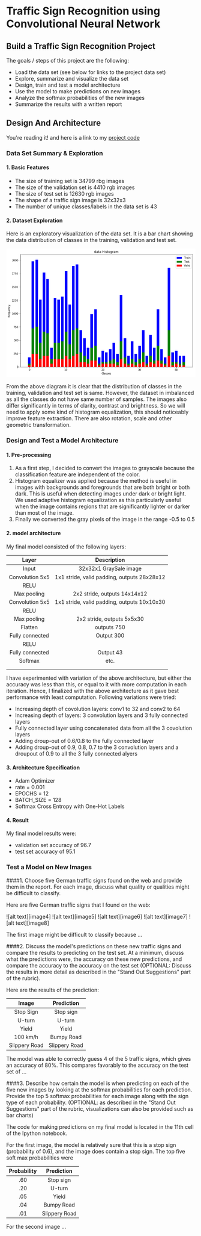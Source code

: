 # **Traffic Sign Recognition using Convolutional Neural Network** 

## Build a Traffic Sign Recognition Project

The goals / steps of this project are the following:
* Load the data set (see below for links to the project data set)
* Explore, summarize and visualize the data set
* Design, train and test a model architecture
* Use the model to make predictions on new images
* Analyze the softmax probabilities of the new images
* Summarize the results with a written report


[//]: # (Image References)

[image1]: ./InputDataHistogram.jpg



## Design And Architecture

You're reading it! and here is a link to my [project code](https://github.com/paragon1234/Traffic-signal-detection)

### Data Set Summary & Exploration

#### 1. Basic Features

* The size of training set is 34799 rbg images
* The size of the validation set is 4410 rgb images
* The size of test set is 12630 rgb images
* The shape of a traffic sign image is 32x32x3
* The number of unique classes/labels in the data set is 43 


#### 2. Dataset Exploration

Here is an exploratory visualization of the data set. It is a bar chart showing the data distribution of classes in the training, validation and test set.

![alt text][image1]


From the above diagram it is clear that the distribution of classes in the training, validation and test set is same. However, the dataset in imbalanced as all the classes do not have same number of samples.  The images also differ significantly in terms of clarity, contrast and brightness. So we will need to apply some kind of histogram equalization, this should noticeably improve feature extraction. There are also rotation, scale and other geometric transformation.



### Design and Test a Model Architecture


#### 1. Pre-processing

1) As a first step, I decided to convert the images to grayscale because the classification feature are independent of the color.
2) Histogram equalizer was applied because the method is useful in images with backgrounds and foregrounds that are both bright or both dark. This is useful when detecting images under dark or bright light. We used adaptive histogram equalization as this particularly useful when the image contains regions that are significantly lighter or darker than most of the image.
3) Finally we converted the gray pixels of the image in the range -0.5 to 0.5

 
#### 2.  model architecture 

My final model consisted of the following layers:

| Layer         		|     Description	        					| 
|:---------------------:|:---------------------------------------------:| 
| Input         		| 32x32x1 GraySale image   						| 
| Convolution 5x5     	| 1x1 stride, valid padding, outputs 28x28x12 	|
| RELU					|												|
| Max pooling	      	| 2x2 stride,  outputs 14x14x12 				|
| Convolution 5x5	    | 1x1 stride, valid padding, outputs 10x10x30	|
| RELU					|												|
| Max pooling			| 2x2 stride,  outputs 5x5x30 					|
| Flatten				| outputs 750 									|
| Fully connected		| Output 300        							|
| RELU					|												|
| Fully connected		| Output 43 									|
| Softmax				| etc.        									|
|						|												|
|						|												|
 
I have experimented with variation of the above architecture, but either the accuracy was less than this, or equal to it with more computation in each iteration. Hence, I finalized with the above architecture as it gave best performance with least computation. Following variations were tried:
* Increasing depth of covolution layers: conv1 to 32 and conv2 to 64
* Increasing depth of layers: 3 convolution layers and 3 fully connected layers
* Fully connected layer using concatenated data from all the 3 covolution layers
* Adding droup-out of 0.6/0.8 to the fully connected layer
* Adding droup-out of 0.9, 0.8, 0.7 to the 3 convolution layers and a droupout of 0.9 to all the 3 fully connected alyers


#### 3. Architecture Specification
* Adam Optimizer
* rate = 0.001
* EPOCHS = 12
* BATCH_SIZE = 128
* Softmax Cross Entropy with One-Hot Labels


#### 4. Result

My final model results were:
* validation set accuracy of 96.7
* test set accuracy of 95.1
 


### Test a Model on New Images

####1. Choose five German traffic signs found on the web and provide them in the report. For each image, discuss what quality or qualities might be difficult to classify.

Here are five German traffic signs that I found on the web:

![alt text][image4] ![alt text][image5] ![alt text][image6] 
![alt text][image7] ![alt text][image8]

The first image might be difficult to classify because ...

####2. Discuss the model's predictions on these new traffic signs and compare the results to predicting on the test set. At a minimum, discuss what the predictions were, the accuracy on these new predictions, and compare the accuracy to the accuracy on the test set (OPTIONAL: Discuss the results in more detail as described in the "Stand Out Suggestions" part of the rubric).

Here are the results of the prediction:

| Image			        |     Prediction	        					| 
|:---------------------:|:---------------------------------------------:| 
| Stop Sign      		| Stop sign   									| 
| U-turn     			| U-turn 										|
| Yield					| Yield											|
| 100 km/h	      		| Bumpy Road					 				|
| Slippery Road			| Slippery Road      							|


The model was able to correctly guess 4 of the 5 traffic signs, which gives an accuracy of 80%. This compares favorably to the accuracy on the test set of ...

####3. Describe how certain the model is when predicting on each of the five new images by looking at the softmax probabilities for each prediction. Provide the top 5 softmax probabilities for each image along with the sign type of each probability. (OPTIONAL: as described in the "Stand Out Suggestions" part of the rubric, visualizations can also be provided such as bar charts)

The code for making predictions on my final model is located in the 11th cell of the Ipython notebook.

For the first image, the model is relatively sure that this is a stop sign (probability of 0.6), and the image does contain a stop sign. The top five soft max probabilities were

| Probability         	|     Prediction	        					| 
|:---------------------:|:---------------------------------------------:| 
| .60         			| Stop sign   									| 
| .20     				| U-turn 										|
| .05					| Yield											|
| .04	      			| Bumpy Road					 				|
| .01				    | Slippery Road      							|


For the second image ... 
